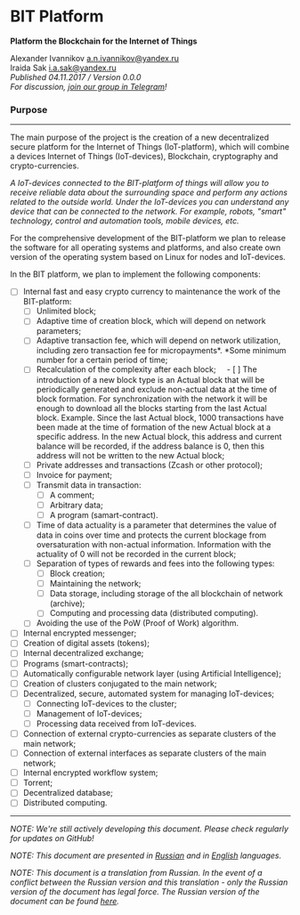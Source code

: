 # BIT Platform #################################################################

**Platform the Blockchain for the Internet of Things**

Alexander Ivannikov a.n.ivannikov@yandex.ru  
Iraida Sak i.a.sak@yandex.ru  
*Published 04.11.2017 / Version 0.0.0*  
*For discussion, [join our group in Telegram](https://t.me/bit-platform)!*

### Purpose ####################################################################

--------------------------------------------------------------------------------

The main purpose of the project is the creation of a new decentralized secure platform for the Internet of Things (IoT-platform), which will combine a devices Internet of Things (IoT-devices), Blockchain, cryptography and crypto-currencies.

*A IoT-devices connected to the BIT-platform of things will allow you to receive reliable data about the surrounding space and perform any actions related to the outside world. Under the IoT-devices you can understand any device that can be connected to the network. For example, robots, "smart" technology, control and automation tools, mobile devices, etc.*

For the comprehensive development of the BIT-platform  we plan to release the software for all operating systems and platforms, and also create own version of the operating system based on Linux for nodes and IoT-devices.

In the BIT platform, we plan to implement the following components:  
  - [ ] Internal fast and easy crypto currency to maintenance the work of the BIT-platform:
    - [ ] Unlimited block;
    - [ ] Adaptive time of creation block, which will depend on network parameters;
    - [ ] Adaptive transaction fee, which will depend on network utilization, including zero transaction fee for micropayments*. *Some minimum number for a certain period of time;
    - [ ] Recalculation of the complexity after each block;
    - [ ] The introduction of a new block type is an Actual block that will be periodically generated and exclude non-actual data at the time of block formation. For synchronization with the network it will be enough to download all the blocks starting from the last Actual block. Example. Since the last Actual block, 1000 transactions have been made at the time of formation of the new Actual block at a specific address. In the new Actual block, this address and current balance will be recorded, if the address balance is 0, then this address will not be written to the new Actual block;
    - [ ] Private addresses and transactions (Zcash or other protocol);
    - [ ] Invoice for payment;
    - [ ] Transmit data in transaction:
      - [ ] A comment;
      - [ ] Arbitrary data;
      - [ ] A program (samart-contract).
    - [ ] Time of data actuality is a parameter that determines the value of data in coins over time and protects the current blockage from oversaturation with non-actual information. Information with the actuality of 0 will not be recorded in the current block;
    - [ ] Separation of types of rewards and fees into the following types:
      - [ ] Block creation;
      - [ ] Maintaining the network;
      - [ ] Data storage, including storage of the all blockchain of network (archive);
      - [ ] Computing and processing data (distributed computing).
    - [ ] Avoiding the use of the PoW (Proof of Work) algorithm.
  - [ ] Internal encrypted messenger;
  - [ ] Creation of digital assets (tokens);
  - [ ] Internal decentralized exchange;
  - [ ] Programs (smart-contracts);
  - [ ] Automatically configurable network layer (using Artificial Intelligence);
  - [ ] Creation of clusters conjugated to the main network;
  - [ ] Decentralized, secure, automated system for managing IoT-devices;
    - [ ] Connecting IoT-devices to the cluster;
    - [ ] Management of IoT-devices;
    - [ ] Processing data received from IoT-devices.
  - [ ] Connection of external crypto-currencies as separate clusters of the main network;
  - [ ] Connection of external interfaces as separate clusters of the main network;
  - [ ] Internal encrypted workflow system;
  - [ ] Torrent;
  - [ ] Decentralized database;
  - [ ] Distributed computing.

--------------------------------------------------------------------------------

*NOTE: We're still actively developing this document. Please check regularly for updates on GitHub!*

*NOTE: This document are presented in [Russian](PURPOSE_RU.md "PURPOSE_RU.md") and in [English](PURPOSE.md "PURPOSE.md") languages.*

*NOTE: This document is a translation from Russian. In the event of a conflict between the Russian version and this translation - only the Russian version of the document has legal force. The Russian version of the document can be found [here](PURPOSE_RU.md "PURPOSE_RU.md").*
